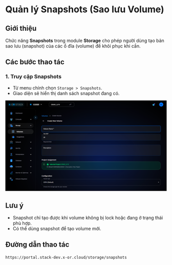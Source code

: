 # Quản lý Snapshots (Sao lưu Volume)

## Giới thiệu
Chức năng **Snapshots** trong module **Storage** cho phép người dùng tạo bản sao lưu (snapshot) của các ổ đĩa (volume) để khôi phục khi cần.

## Các bước thao tác

### 1. Truy cập Snapshots
- Từ menu chính chọn `Storage > Snapshots`.
- Giao diện sẽ hiển thị danh sách snapshot đang có.

![Danh sách Snapshots](../../step_images/snapshots/01_snapshots_list.png)

## Lưu ý
- Snapshot chỉ tạo được khi volume không bị lock hoặc đang ở trạng thái phù hợp.
- Có thể dùng snapshot để tạo volume mới.

## Đường dẫn thao tác
`https://portal.stack-dev.x-or.cloud/storage/snapshots`